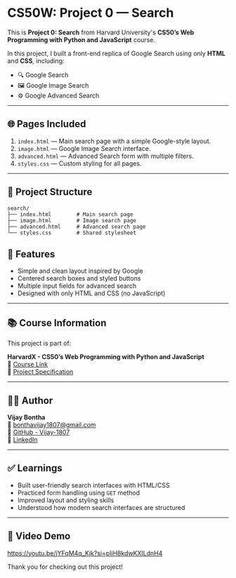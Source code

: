 # CS50W: Project 0 — Search

This is **Project 0: Search** from Harvard University's **CS50’s Web Programming with Python and JavaScript** course.

In this project, I built a front-end replica of Google Search using only **HTML** and **CSS**, including:

- 🔍 Google Search
- 🖼️ Google Image Search
- ⚙️ Google Advanced Search

---

## 🌐 Pages Included

1. `index.html` — Main search page with a simple Google-style layout.  
2. `image.html` — Google Image Search interface.  
3. `advanced.html` — Advanced Search form with multiple filters.  
4. `styles.css` — Custom styling for all pages.

---

## 📁 Project Structure

```
search/
├── index.html        # Main search page
├── image.html        # Image search page
├── advanced.html     # Advanced search page
└── styles.css        # Shared stylesheet
```

## 🎯 Features

- Simple and clean layout inspired by Google
- Centered search boxes and styled buttons
- Multiple input fields for advanced search
- Designed with only HTML and CSS (no JavaScript)

---

## 📚 Course Information

This project is part of:

**HarvardX - CS50’s Web Programming with Python and JavaScript**  
🔗 [Course Link](https://courses.edx.org/courses/course-v1:HarvardX+CS50W+Web/course/)  
📄 [Project Specification](https://cs50.harvard.edu/web/2020/projects/0/search/)

---

## 👨‍💻 Author

**Vijay Bontha**  
📧 bonthavijay1807@gmail.com  
🔗 [GitHub - Vijay-1807](https://github.com/Vijay-1807)  
🔗 [LinkedIn](https://www.linkedin.com/in/bonthavijay)

---

## ✅ Learnings

- Built user-friendly search interfaces with HTML/CSS
- Practiced form handling using `GET` method
- Improved layout and styling skills
- Understood how modern search interfaces are structured

---

## 🚀 Video Demo 
https://youtu.be/jYFqM4q_Kjk?si=pIjH8kdwKXlLdnH4

Thank you for checking out this project!
